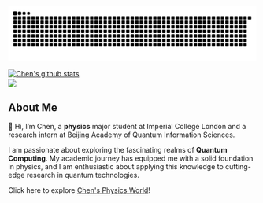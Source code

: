 <picture>
  <source media="(prefers-color-scheme: dark)" srcset="https://raw.githubusercontent.com/chenx820/chenx820/output/github-contribution-grid-snake-dark.svg">
  <source media="(prefers-color-scheme: light)" srcset="https://raw.githubusercontent.com/chenx820/chenx820/output/github-contribution-grid-snake.svg">
  <img alt="github contribution grid snake animation" src="https://raw.githubusercontent.com/chenx820/chenx820/output/github-contribution-grid-snake.svg">
</picture>

<a href="https://github.com/chenx820"><img align="center" src="https://github-readme-stats.vercel.app/api?username=chenx820&count_private=true&show_icons=true&include_all_commits=true&theme=buefy&hide_border=true" alt="Chen's github stats" /></a>  
<a href="https://github.com/chenx820"><img align="center" src="https://github-readme-stats.vercel.app/api/top-langs/?username=chenx820&count_private=true&layout=compact&theme=buefy&hide_border=true" /></a> 


## About Me           
👋 Hi, I’m Chen, a **physics** major student at Imperial College London and a research intern at Beijing Academy of Quantum Information Sciences. 

I am passionate about exploring the fascinating realms of **Quantum Computing**. My academic journey has equipped me with a solid foundation in physics, and I am enthusiastic about applying this knowledge to cutting-edge research in quantum technologies.

Click here to explore [Chen's Physics World](https://chenx820.github.io/)!     



